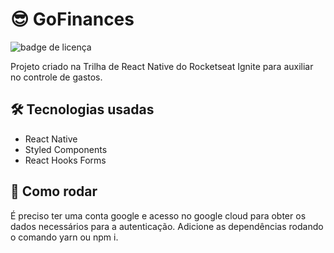 # 😎 GoFinances
![badge de licença](https://img.shields.io/github/license/rayannegsilva/ignite-gofinances?style=flat-square)

Projeto criado na Trilha de React Native do Rocketseat Ignite para auxiliar no controle de gastos.

## 🛠  Tecnologias usadas

- React Native
- Styled Components
- React Hooks Forms

## 🚀 Como rodar

É preciso ter uma conta google e acesso no google cloud para obter os dados necessários para a autenticação.
Adicione as dependências rodando o comando yarn ou npm i.
